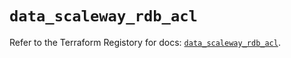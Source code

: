 # `data_scaleway_rdb_acl`

Refer to the Terraform Registory for docs: [`data_scaleway_rdb_acl`](https://www.terraform.io/docs/providers/scaleway/d/rdb_acl).
